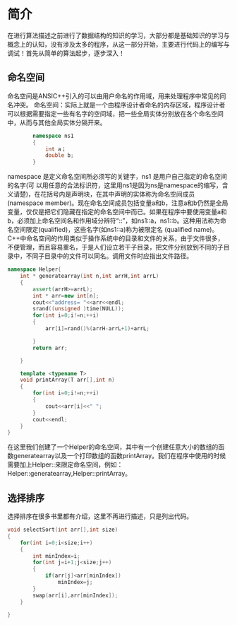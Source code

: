 # 简介
在进行算法描述之前进行了数据结构的知识的学习，大部分都是基础知识的学习与概念上的认知，没有涉及太多的程序，从这一部分开始，主要进行代码上的编写与调试！首先从简单的算法起步，逐步深入！
## 命名空间
命名空间是ANSIC++引入的可以由用户命名的作用域，用来处理程序中常见的同名冲突。
命名空间：实际上就是一个由程序设计者命名的内存区域，程序设计者可以根据需要指定一些有名字的空间域，把一些全局实体分别放在各个命名空间中，从而与其他全局实体分隔开来。 
        
```c++
        namespace ns1
        {
            int a；
            double b;
        }
```

namespace 是定义命名空间所必须写的关键字，ns1 是用户自己指定的命名空间的名字(可 以用任意的合法标识符，这里用ns1是因为ns是namespace的缩写，含义请楚)，在花括号内是声明块，在其中声明的实体称为命名空间成员(namespace member)。现在命名空间成员包括变量a和b，注意a和b仍然是全局变量，仅仅是把它们隐藏在指定的命名空间中而已。如果在程序中要使用变量a和b，必须加上命名空间名和作用域分辨符“::”，如ns1::a，ns1::b。这种用法称为命名空间限定(qualified)，这些名字(如ns1::a)称为被限定名 (qualified name)。C++中命名空间的作用类似于操作系统中的目录和文件的关系，由于文件很多，不便管理，而且容易重名，于是人们设立若干子目录，把文件分别放到不同的子目录中，不同子目录中的文件可以同名。调用文件时应指出文件路径。 

```c++
namespace Helper{
	int * generatearray(int n,int arrH,int arrL)
	{
		assert(arrH>=arrL);
		int * arr=new int[n];
		cout<<"address= "<<arr<<endl;
		srand((unsigned )time(NULL));
		for(int i=0;i!=n;++i)
		{
			arr[i]=rand()%(arrH-arrL+1)+arrL;

		}
		return arr;

	}

	template <typename T>
	void printArray(T arr[],int n) 
	{
		for(int i=0;i!=n;++i)
		{
			cout<<arr[i]<<" ";
		}
		cout<<endl;
	}
}

```
在这里我们创建了一个Helper的命名空间，其中有一个创建任意大小的数组的函数generatearray以及一个打印数组的函数printArray。我们在程序中使用的时候需要加上Helper::来限定命名空间，例如：Helper::generatearray,Helper::printArray。

## 选择排序
选择排序在很多书里都有介绍，这里不再进行描述，只是列出代码。
```c++
void selectSort(int arr[],int size)
{
	for(int i=0;i<size;i++)
	{
		int minIndex=i;
		for(int j=i+1;j<size;j++)
		{
			if(arr[j]<arr[minIndex])
				minIndex=j;
		}
		swap(arr[i],arr[minIndex]);
	}

}
```

